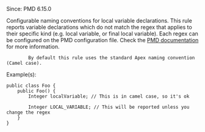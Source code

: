 Since: PMD 6.15.0

Configurable naming conventions for local variable declarations.
            This rule reports variable declarations which do not match the regex that applies to their
            specific kind (e.g. local variable, or final local variable). Each regex can be configured on the PMD configuration file.
Check the [PMD documentation](https://pmd.github.io/pmd-7.6.0/pmd_rules_apex_codestyle.html#localvariablenamingconventions) for more information.

            By default this rule uses the standard Apex naming convention (Camel case).

Example(s):
```
public class Foo {
    public Foo() {
        Integer localVariable; // This is in camel case, so it's ok

        Integer LOCAL_VARIABLE; // This will be reported unless you change the regex
    }
}
```

